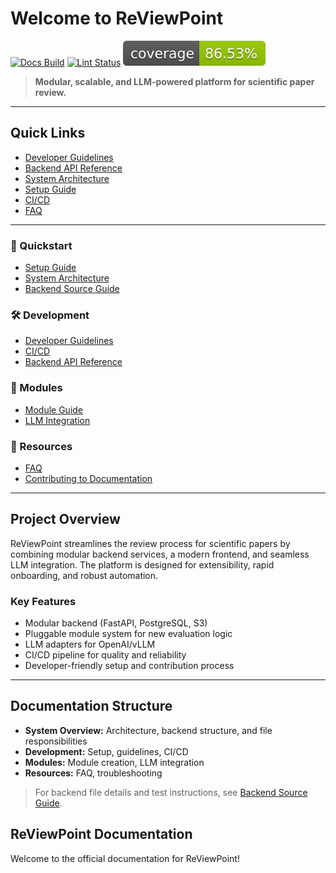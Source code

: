 # Welcome to ReViewPoint

[![Docs Build](https://github.com/filip-herceg/ReViewPoint/actions/workflows/docs.yaml/badge.svg "Docs Build Status")](https://github.com/filip-herceg/ReViewPoint/actions/workflows/docs.yaml)
[![Lint Status](https://github.com/filip-herceg/ReViewPoint/actions/workflows/docs.yaml/badge.svg?label=lint "Lint Status")](https://github.com/filip-herceg/ReViewPoint/actions/workflows/docs.yaml)
![Test Coverage](images/coverage.svg "Test Coverage Badge")

> **Modular, scalable, and LLM-powered platform for scientific paper review.**

---

## Quick Links

- [Developer Guidelines](dev-guidelines.md)
- [Backend API Reference](backend/api-reference.md)
- [System Architecture](architecture.md)
- [Setup Guide](setup.md)
- [CI/CD](ci-cd.md)
- [FAQ](faq.md)

---

<div class="grid cards">

<div class="card">
<h3>🚀 Quickstart</h3>
<ul>
  <li><a href="setup/">Setup Guide</a></li>
  <li><a href="architecture/">System Architecture</a></li>
  <li><a href="backend-source-guide/">Backend Source Guide</a></li>
</ul>
</div>

<div class="card">
<h3>🛠️ Development</h3>
<ul>
  <li><a href="dev-guidelines/">Developer Guidelines</a></li>
  <li><a href="ci-cd/">CI/CD</a></li>
  <li><a href="backend/api-reference/">Backend API Reference</a></li>
</ul>
</div>

<div class="card">
<h3>🧩 Modules</h3>
<ul>
  <li><a href="module-guide/">Module Guide</a></li>
  <li><a href="llm-integration/">LLM Integration</a></li>
</ul>
</div>

<div class="card">
<h3>📖 Resources</h3>
<ul>
  <li><a href="faq/">FAQ</a></li>
  <li><a href="contributing-docs/">Contributing to Documentation</a></li>
</ul>
</div>

</div>

---

## Project Overview

ReViewPoint streamlines the review process for scientific papers by combining modular backend services, a modern frontend, and seamless LLM integration. The platform is designed for extensibility, rapid onboarding, and robust automation.

### Key Features

- Modular backend (FastAPI, PostgreSQL, S3)
- Pluggable module system for new evaluation logic
- LLM adapters for OpenAI/vLLM
- CI/CD pipeline for quality and reliability
- Developer-friendly setup and contribution process

---

## Documentation Structure

- **System Overview:** Architecture, backend structure, and file responsibilities
- **Development:** Setup, guidelines, CI/CD
- **Modules:** Module creation, LLM integration
- **Resources:** FAQ, troubleshooting

> For backend file details and test instructions, see [Backend Source Guide](backend-source-guide.md).

## ReViewPoint Documentation

Welcome to the official documentation for ReViewPoint!

